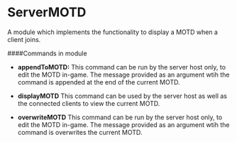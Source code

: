 # ServerMOTD

A module which implements the functionality to display a MOTD when a client joins.

####Commands in module

- **appendToMOTD:**
This command can be run by the server host only, to edit the MOTD in-game. The message provided as an argument wtih the command is appended at the end of the current MOTD.

- **displayMOTD**
This command can be used by the server host as well as the connected clients to view the current MOTD.

- **overwriteMOTD**
This command can be run by the server host only, to edit the MOTD in-game. The message provided as an argument wtih the command is overwrites the current MOTD.
